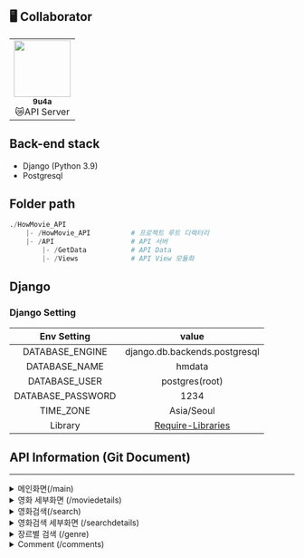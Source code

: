 ## 🖥️ Collaborator

<table>
  <tr>
    <td align="center"><a href="https://github.com/9u4a"><img src="https://avatars.githubusercontent.com/u/81855010?v=4" width="100px;" alt=""/><br /><sub><b>9u4a</b></sub></a><br />😿API Server</td>
  </tr>
</table>

## Back-end stack

- Django (Python 3.9)
- Postgresql

## Folder path

```py
./HowMovie_API
    |- /HowMovie_API          # 프로젝트 루트 디렉터리
    |- /API                   # API 서버
        |- /GetData           # API Data 
        |- /Views             # API View 모듈화
```

## Django

### Django Setting

|    Env Setting    |                                                  value                                                   |
| :---------------: | :------------------------------------------------------------------------------------------------------: |
|  DATABASE_ENGINE  |                                      django.db.backends.postgresql                                       |
|   DATABASE_NAME   |                                                 hmdata                                                  |
|   DATABASE_USER   |                                              postgres(root)                                              |
| DATABASE_PASSWORD |                                                   1234                                                   |
|     TIME_ZONE     |                                                Asia/Seoul                                                |
|      Library      | [Require-Libraries](https://github.com/9u4a/2022_Capstone-2_How_Movie/blob/feature/api/HowMovie_API/requirements.txt) |

## API Information (Git Document)

---
<details>
<summary>메인화면(/main)</summary>

### Request Form

|     TAG     |  value  | required |
| :---------: | :-----: | :------: |
|   API URL   |  /main  |    -     |
|   Method    |  GET   |    -     |

### Response 

|     STATUS     |  response  |
| :---------: | :-----: | 
|   200   | OK  |
|   400    |  err: BAD_REQUEST  |
|   401   |  err: API_KEY ERROR   |
|   404    |  err: NOT_FOUND   |


<details><summary>Example</summary>

```yaml
{
    "success": true,
    "result": [
        {
            "popular": [
                {
                    "id": 760161,
                    "title": "오펀: 천사의 탄생",
                    "poster_path": "/vKIhsEVEtLTwTkmLSDNi230Zr3Q.jpg",
                    "backdrop_path": "/5GA3vV1aWWHTSDO5eno8V5zDo8r.jpg",
                    "release_date": "2022-07-27"
                },
                {
                    "id": 642885,
                    "title": "호커스 포커스 2",
                    "poster_path": "/xpDdvIaTHn38F17pPseL1MQI05B.jpg",
                    "backdrop_path": "/iS9U3VHpPEjTWnwmW56CrBlpgLj.jpg",
                    "release_date": "2022-09-27"
                }
            ]
        },
        {
            "toprated": [
                {
                    "id": 238,
                    "title": "대부",
                    "poster_path": "/cOwVs8eYA4G9ZQs7hIRSoiZr46Q.jpg",
                    "backdrop_path": "/rSPw7tgCH9c6NqICZef4kZjFOQ5.jpg",
                    "release_date": "1972-03-14"
                },
                {
                    "id": 278,
                    "title": "쇼생크 탈출",
                    "poster_path": "/oAt6OtpwYCdJI76AVtVKW1eorYx.jpg",
                    "backdrop_path": "/kXfqcdQKsToO0OUXHcrrNCHDBzO.jpg",
                    "release_date": "1994-09-23"
                }
            ]
        },
        {
            "nowplaying": [
                {
                    "id": 760161,
                    "title": "오펀: 천사의 탄생",
                    "poster_path": "/vKIhsEVEtLTwTkmLSDNi230Zr3Q.jpg",
                    "backdrop_path": "/5GA3vV1aWWHTSDO5eno8V5zDo8r.jpg",
                    "release_date": "2022-07-27"
                },
                {
                    "id": 985939,
                    "title": "폴: 600미터",
                    "poster_path": "/1OdA3gOq8N5KWwXsZhYVHbeyx8l.jpg",
                    "backdrop_path": "/hT3OqvzMqCQuJsUjZnQwA5NuxgK.jpg",
                    "release_date": "2022-08-11"
                }
            ]
        },
        {
            "upcoming": [
                {
                    "id": 985939,
                    "title": "폴: 600미터",
                    "poster_path": "/1OdA3gOq8N5KWwXsZhYVHbeyx8l.jpg",
                    "backdrop_path": "/hT3OqvzMqCQuJsUjZnQwA5NuxgK.jpg",
                    "release_date": "2022-08-11"
                },
                {
                    "id": 717728,
                    "title": "Jeepers Creepers: Reborn",
                    "poster_path": "/aGBuiirBIQ7o64FmJxO53eYDuro.jpg",
                    "backdrop_path": "/tIX6j3NzadlwGcJ52nuWdmtOQkg.jpg",
                    "release_date": "2022-09-15"
                }
            ]
        }
    ]
}
```
</details>
</details>

<details>
<summary>영화 세부화면 (/moviedetails)</summary>

### Request Form

|     TAG     |  value  | required |
| :---------: | :-----: | :------: |
|   API URL   |  /moviedetails  |    -     |
|   Method    |  GET   |    -     |
|   movie_id    |  integer   |    ✔️     |

### Response 

|     STATUS     |  response  |
| :---------: | :-----: | 
|   200   | OK  |
|   400    |  err: BAD_REQUEST  |
|   401   |  err: API_KEY ERROR   |
|   404    |  err: NOT_FOUND   |

<details><summary>Example</summary>


### Response example
```yaml
{
   "success": true,
   "result": [
        {
            "detail": [
                {
                    "genres": [
                        {
                            "id": 12,
                            "name": "모험"
                        },
                        {
                            "id": 28,
                            "name": "액션"
                        },
                        {
                            "id": 878,
                            "name": "SF"
                        }
                    ],
                    "title": "어벤져스: 인피니티 워",
                    "overview": "타노스는 6개의 인피니티 스톤을 획득해 신으로 군림하려 한다. 그것은 곧 인류의 절반을 학살해 우주의 균형을 맞추겠다는 뜻. 타노스는 닥터 스트레인지가 소유한 타임 스톤, 비전의 이마에 박혀 있는 마인드 스톤을 차지하기 위해 지구를 침략한다. 아이언맨과 스파이더맨은 가디언즈 오브 갤럭시의 멤버들과 타노스를 상대한다. 지구에선 캡틴 아메리카, 완다, 블랙 위도우, 블랙 팬서 등이 비전을 지키기 위해 뭉친다.",
                    "poster_path": "/kmP6viwzcEkZeoi1LaVcQemcvZh.jpg",
                    "backdrop_path": "/mDfJG3LC3Dqb67AZ52x3Z0jU0uB.jpg",
                    "release_date": "2018-04-25",
                    "vote_average": 8.266,
                    "status": "Released",
                    "runtime": 149,
                    "tagline": "영화의 역사를 뒤바꿀 마블의 클라이맥스!",
                    "video": "tgManNfbva0"
                }
            ]
        },
        {
            "credit": [
               "acting": [
                    {
                        "id": 3223,
                        "name": "Robert Downey Jr.",
                        "gender": 2,
                        "character": "Tony Stark / Iron Man",
                        "profile_path": "/im9SAqJPZKEbVZGmjXuLI4O7RvM.jpg",
                        "popularity": 45.224
                    },
                    {
                        "id": 74568,
                        "name": "Chris Hemsworth",
                        "gender": 2,
                        "character": "Thor Odinson",
                        "profile_path": "/jpurJ9jAcLCYjgHHfYF32m3zJYm.jpg",
                        "popularity": 87.16
                    },
                    {
                        "id": 103,
                        "name": "Mark Ruffalo",
                        "gender": 2,
                        "character": "Bruce Banner / Hulk",
                        "profile_path": "/z3dvKqMNDQWk3QLxzumloQVR0pv.jpg",
                        "popularity": 28.396
                    },
                    {
                        "id": 16828,
                        "name": "Chris Evans",
                        "gender": 2,
                        "character": "Steve Rogers / Captain America",
                        "profile_path": "/3bOGNsHlrswhyW79uvIHH1V43JI.jpg",
                        "popularity": 55.279
                    },
                    {
                        "id": 1245,
                        "name": "Scarlett Johansson",
                        "gender": 1,
                        "character": "Natasha Romanoff / Black Widow",
                        "profile_path": "/6bBCPmc55gzP7TR9Th4WbykrYd0.jpg",
                        "popularity": 60.453
                    },
               ]
               "writing": [
                    {
                        "id": 7624,
                        "name": "Stan Lee",
                        "gender": 2,
                        "character": "Schoolbus Driver",
                        "profile_path": "/kKeyWoFtTqOPsbmwylNHmuB3En9.jpg",
                        "popularity": 26.795
                    },
                    {
                        "id": 5552,
                        "name": "Stephen McFeely",
                        "gender": 2,
                        "character": "Secretary Ross' Aide",
                        "profile_path": "/hkn9D5L8TguJUmv8fXy5sHyMEtq.jpg",
                        "popularity": 16.232
                    }
                ]
                "directing": []
            ]
        }
    ]
}    
```
</details>
</details>

<details>

<summary>영화검색(/search)</summary>

### Request Form

|     TAG     |  value  | required |
| :---------: | :-----: | :------: |
|   API URL   |  /search  |    -     |
|   Method    |  GET   |    -     |
|   query    |  string   |    ✔️     |
|   page    |  integer   |    -     |

### Response 

|     STATUS     |  response  |
| :---------: | :-----: | 
|   200   | OK  |
|   400    |  err: BAD_REQUEST  |
|   401   |  err: API_KEY ERROR   |
|   404    |  err: NOT_FOUND   |

<details><summary>Example</summary>

```yaml
{
    "success" true,
    "result": {
        "search": [
            {
                "id": 1003598,
                "title": "어벤져스: 시크릿 워즈",
                "poster_path": "/8chwENebfUEJzZ7sMUA0nOgiCKk.jpg",
                "backdrop_path": "/jqFC2WjYF07hx2X7cs0XmY9jBX6.jpg",
                "release_date": "2026-05-01"
            },
            {
                "id": 1003596,
                "title": "어벤져스: 캉 다이너스티",
                "poster_path": "/utZTb3VBrH0zR77BcISU67pHuAx.jpg",
                "backdrop_path": "/uR952NrgispGuyqIdUbkR24vE0u.jpg",
                "release_date": "2025-04-30"
            },
            {
                "id": 521720,
                "title": "어벤져스 그림: 시간 전쟁",
                "poster_path": "/4ARjDBmYpOocL8kVTyWWSSzx5Df.jpg",
                "backdrop_path": "/sORO7a1cSghfWE5GD4cSJ0qTN8O.jpg",
                "release_date": "2018-05-01"
            },
        ]
    }
}
```

</details>
</details>


<details>
<summary>영화검색 세부화면 (/searchdetails)</summary>

### Request Form

|     TAG     |  value  | required |
| :---------: | :-----: | :------: |
|   API URL   |  /searchdetails  |    -     |
|   Method    |  GET   |    -     |
|   movie_id    |  integer   |    ✔️     |

### Response 

|     STATUS     |  response  |
| :---------: | :-----: | 
|   200   | OK  |
|   400    |  err: BAD_REQUEST  |
|   401   |  err: API_KEY ERROR   |
|   404    |  err: NOT_FOUND   |

<details><summary>Example</summary>


### Response example
```yaml
{
    "success": true,
    "result": [
        {
            "detail": [
                {
                    "adult": false,
                    "original_language": "en",
                    "original_title": "Avengers: Infinity War",
                    "genres": [
                        {
                            "id": 12,
                            "name": "모험"
                        },
                        {
                            "id": 28,
                            "name": "액션"
                        },
                        {
                            "id": 878,
                            "name": "SF"
                        }
                    ],
                    "title": "어벤져스: 인피니티 워",
                    "overview": "타노스는 6개의 인피니티 스톤을 획득해 신으로 군림하려 한다. 그것은 곧 인류의 절반을 학살해 우주의 균형을 맞추겠다는 뜻. 타노스는 닥터 스트레인지가 소유한 타임 스톤, 비전의 이마에 박혀 있는 마인드 스톤을 차지하기 위해 지구를 침략한다. 아이언맨과 스파이더맨은 가디언즈 오브 갤럭시의 멤버들과 타노스를 상대한다. 지구에선 캡틴 아메리카, 완다, 블랙 위도우, 블랙 팬서 등이 비전을 지키기 위해 뭉친다.",
                    "poster_path": "/kmP6viwzcEkZeoi1LaVcQemcvZh.jpg",
                    "backdrop_path": "/mDfJG3LC3Dqb67AZ52x3Z0jU0uB.jpg",
                    "release_date": "2018-04-25",
                    "vote_average": 8.266,
                    "vote_count": 25667,
                    "status": "Released",
                    "runtime": 149,
                    "tagline": "영화의 역사를 뒤바꿀 마블의 클라이맥스!",
                    "video": [
                        {
                            "video": "tgManNfbva0"
                        },
                        {
                            "video": "HEZknwJoW9Q"
                        },
                        {
                            "video": "F0kvfk1ghjA"
                        },
                        {
                            "video": "Y9FrN6chs3U"
                        },
                        {
                            "video": "xUDhdCsLkjU"
                        }
                    ],
                    "recommendations": [
                        {
                            "id": 299534,
                            "title": "어벤져스: 엔드게임",
                            "poster_path": "/z7ilT5rNN9kDo8JZmgyhM6ej2xv.jpg"
                        },
                        {
                            "id": 284054,
                            "title": "블랙 팬서",
                            "poster_path": "/iRkknrX0rRxZHSL79W2Rax0EFsL.jpg"
                        },
                        {
                            "id": 284053,
                            "title": "토르: 라그나로크",
                            "poster_path": "/jwswXltzpGaKZCtz1CiDjXHQYAs.jpg"
                        },
                        {
                            "id": 99861,
                            "title": "어벤져스: 에이지 오브 울트론",
                            "poster_path": "/sTUiA9zY6O4qFlmRC69nG6dngTh.jpg"
                        },
                        {
                            "id": 363088,
                            "title": "앤트맨과 와스프",
                            "poster_path": "/3E6b73EeYqY7PGJNJWjR9AANXVw.jpg"
                        },
                        {
                            "id": 271110,
                            "title": "캡틴 아메리카: 시빌 워",
                            "poster_path": "/vaMRzME3Dt73robEjOtDw4SPJGA.jpg"
                        },
                        {
                            "id": 315635,
                            "title": "스파이더맨: 홈커밍",
                            "poster_path": "/nS8700DvlmXBVX0UqZZwnCcFB1X.jpg"
                        },
                        {
                            "id": 24428,
                            "title": "어벤져스",
                            "poster_path": "/1uHRkB2Q00Y4i7I7KNd0jGi4OmY.jpg"
                        }
                    ]
                }
            ]
        },
        {
            "credit": {
                "acting": [
                    {
                        "id": 3223,
                        "name": "Robert Downey Jr.",
                        "gender": 2,
                        "character": "Tony Stark / Iron Man",
                        "profile_path": "/im9SAqJPZKEbVZGmjXuLI4O7RvM.jpg",
                        "popularity": 45.224
                    },
                    {
                        "id": 74568,
                        "name": "Chris Hemsworth",
                        "gender": 2,
                        "character": "Thor Odinson",
                        "profile_path": "/jpurJ9jAcLCYjgHHfYF32m3zJYm.jpg",
                        "popularity": 87.16
                    },
                    {
                        "id": 103,
                        "name": "Mark Ruffalo",
                        "gender": 2,
                        "character": "Bruce Banner / Hulk",
                        "profile_path": "/z3dvKqMNDQWk3QLxzumloQVR0pv.jpg",
                        "popularity": 28.396
                    },
                    {
                        "id": 16828,
                        "name": "Chris Evans",
                        "gender": 2,
                        "character": "Steve Rogers / Captain America",
                        "profile_path": "/3bOGNsHlrswhyW79uvIHH1V43JI.jpg",
                        "popularity": 55.279
                    },
                    {
                        "id": 1245,
                        "name": "Scarlett Johansson",
                        "gender": 1,
                        "character": "Natasha Romanoff / Black Widow",
                        "profile_path": "/6bBCPmc55gzP7TR9Th4WbykrYd0.jpg",
                        "popularity": 60.453
                    }

                ],
                "writing": [
                    {
                        "id": 7624,
                        "name": "Stan Lee",
                        "gender": 2,
                        "character": "Schoolbus Driver",
                        "profile_path": "/kKeyWoFtTqOPsbmwylNHmuB3En9.jpg",
                        "popularity": 26.795
                    },
                    {
                        "id": 5552,
                        "name": "Stephen McFeely",
                        "gender": 2,
                        "character": "Secretary Ross' Aide",
                        "profile_path": "/hkn9D5L8TguJUmv8fXy5sHyMEtq.jpg",
                        "popularity": 16.232
                    }
                ],
                "directing": []
            }
        }
    ]
}
```
</details>
</details>

<details>
<summary>장르별 검색 (/genre)</summary>

### Request Form

|     TAG     |  value  | required |
| :---------: | :-----: | :------: |
|   API URL   |  /genre  |    -     |
|   Method    |  GET   |    -     |
|   genre    |  integer   |    ✔️     |
|   page    |  integer   |    -     |

### Response 

|     STATUS     |  response  |
| :---------: | :-----: | 
|   200   | OK  |
|   400    |  err: BAD_REQUEST  |
|   401   |  err: API_KEY ERROR   |
|   404    |  err: NOT_FOUND   |

<details><summary>Example</summary>


### Response example
```yaml
{
    "success": true,
    "result": [
        {
            "genres": [
                {
                    "id": 928123,
                    "title": "장진호지수문교",
                    "poster_path": "/ugiL6wIhl1OfPyv1gqLkTe45jLl.jpg",
                    "backdrop_path": "/mMA2YNddowV8MZtxpbn0a7Yilum.jpg",
                    "release_date": "2022-02-01",
                    "adult": false,
                    "original_title": "长津湖之水门桥",
                    "genre_ids": [
                        10752,
                        36,
                        28,
                        18
                    ],
                    "overview": "",
                    "vote_average": 6.4
                },
                {
                    "id": 779782,
                    "title": "선과 악의 학교",
                    "poster_path": "/xr3oGJYQWLunuw7L5myo4VT8DBz.jpg",
                    "backdrop_path": "/tSxbUnrnWlR5dQvUgqMI7sACmFD.jpg",
                    "release_date": "2022-10-19",
                    "adult": false,
                    "original_title": "The School for Good and Evil",
                    "genre_ids": [
                        14,
                        28,
                        18
                    ],
                    "overview": "절친 소피와 아가사는 어느 날 신비한 존재에 의해 마법 학교로 휩쓸려 간다. 이 학교는 미래의 동화 속 영웅과 악당을 키워내는 곳. 운명을 알 길 없는 이곳에서 두 친구의 우정은 계속될 수 있을까.",
                    "vote_average": 7.3
                },
                {
                    "id": 848791,
                    "title": "더 스트레인저",
                    "poster_path": "/ydbm5Ad1nyZq7eywWsw82Wxdsgg.jpg",
                    "backdrop_path": "/u6WzMRpTkGzIlfsPNtDfIBfEy9z.jpg",
                    "release_date": "2022-10-06",
                    "adult": false,
                    "original_title": "The Stranger",
                    "genre_ids": [
                        80,
                        18,
                        9648,
                        53
                    ],
                    "overview": "살인 용의자와 진지하고 우정 어린 관계를 맺는 잠입 경찰. 그렇게 용의자의 신뢰를 얻어 자백을 유도하려 한다.",
                    "vote_average": 6.1
                }
            ]
        }
    ]
}
```
</details>
</details>
<details>
<summary>Comment (/comments)</summary>

<details>
<summary>POST</summary>

### Request Form

|     TAG     |  value  | required |
| :---------: | :-----: | :------: |
|   API URL   |  /comments  |    -     |
|   Method    |  POST   |    -     |
|   user_name    |  string   |    ✔️     |
|   email    |  string   |    ✔️     |
|   movie_id    |  integer   |    ✔️     |
|   movie_name    |  string   |    ✔️     |
|   comment    |  string   |    ✔️     |
|   vote    |  float   |    ✔️     |

### Response 

|     STATUS     |  response  |
| :---------: | :-----: | 
|   201   | CREATED  |
|   400    |  err: BAD_REQUEST  |


<details><summary>Example</summary>


### Response example
```yaml
{
    "success": true,
    "user_name": "junseong"
}
```
</details>
</details>

<details>
<summary>GET</summary>

### Request Form

|     TAG     |  value  | required |
| :---------: | :-----: | :------: |
|   API URL   |  /comments  |    -     |
|   Method    |  GET   |    -     |
|   email    |  string   |    -     |
|   movie_id    |  integer   |    -     |


### Response 

|     STATUS     |  response  |
| :---------: | :-----: | 
|   200   | OK  |
|   404    |  err: NOT_FOUND   |

<details><summary>Example</summary>


### Response example
```yaml
{
    "success": true,
    "vote_average": 4.2,
    "result": [
        {
            "id": 8,
            "user_name": "junseong",
            "movie_id": "760161",
            "movie_name": "오펀: 천사의 탄생",
            "comment": "재밌네요",
            "vote": 3.4,
            "email": "99junsung@naver.com"
        },
        {
            "id": 9,
            "user_name": "junseong2",
            "movie_id": "760161",
            "movie_name": "오펀: 천사의 탄생",
            "comment": "재밌네요2",
            "vote": 5.0,
            "email": "99junsung2@naver.com"
        }
    ]
}
```
</details>
</details>

<details>
<summary>PUT</summary>

### Request Form

|     TAG     |  value  | required |
| :---------: | :-----: | :------: |
|   API URL   |  /comments  |    -     |
|   Method    |  PUT   |    -     |
|   id    |  integer   |    ✔️     |
|   user_name    |  string   |    ✔️     |
|   email    |  string   |    ✔️     |
|   movie_id    |  integer   |    ✔️     |
|   movie_name    |  string   |    ✔️     |
|   comment    |  string   |    ✔️     |
|   vote    |  float   |    ✔️     |

### Response 

|     STATUS     |  response  |
| :---------: | :-----: | 
|   201   | CREATED  |
|   400    |  err: BAD_REQUEST  |


<details><summary>Example</summary>


### Response example
```yaml
{
    "success": true,
    "user_name": "junseong"
}
```
</details>
</details>

<details>
<summary>DELETE</summary>

### Request Form

|     TAG     |  value  | required |
| :---------: | :-----: | :------: |
|   API URL   |  /comments  |    -     |
|   Method    |  DELETE   |    -     |
|   id    |  integer   |    ✔️     |
|   email    |  string   |    ✔️     |
|   movie_id    |  integer   |    ✔️     |


### Response 

|     STATUS     |  response  |
| :---------: | :-----: | 
|   200   | OK  |
|   404    |  err: NOT_FOUND  |


<details><summary>Example</summary>


### Response example
```yaml
{
    "success": true
}
```
</details>
</details>
</details>
